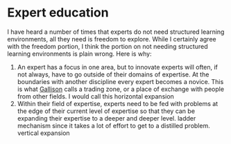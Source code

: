 <!-- 
learning
big data
situated cognition
 -->
# Expert education

I have heard a number of times that experts do not need structured learning environments, all they need is freedom to explore. While I certainly agree with the freedom portion, I think the portion on not needing structured learning environments is plain wrong. Here is why:

1. An expert has a focus in one area, but to innovate experts will often, if not always, have to go outside of their domains of expertise. At the boundaries with another discipline every expert becomes a novice. This is what [Gallison]() calls a trading zone, or a place of exchange with people from other fields. I would call this horizontal expansion
1. Within their field of expertise, experts need to be fed with problems at the edge of their current level of expertise so that they can be expanding their expertise to a deeper and deeper level. ladder mechanism since it takes a lot of effort to get to a distilled problem. vertical expansion